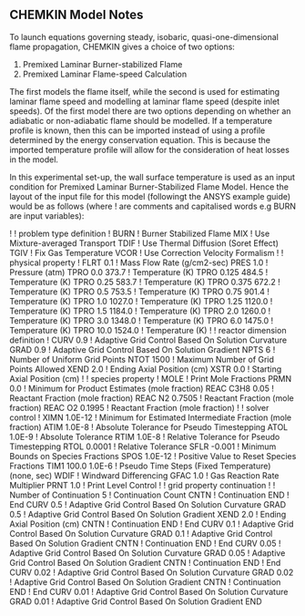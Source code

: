 ## CHEMKIN Model Notes

To launch equations governing steady, isobaric, quasi-one-dimensional flame propagation, CHEMKIN gives a choice of two options: 
1. Premixed Laminar Burner-stabilized Flame
2. Premixed Laminar Flame-speed Calculation

The first models the flame itself, while the second is used for estimating laminar flame speed and modelling at laminar flame speed (despite inlet speeds).
Of the first model there are two options depending on whether an adiabatic or non-adiabatic flame should be modelled. If a temperature profile is known, then this can be imported instead of using a profile determined by the energy conservation equation. 
This is because the imported temperature profile will allow for the consideration of heat losses in the model. 

In this experimental set-up, the wall surface temperature is used as an input condition for Premixed Laminar Burner-Stabilized Flame Model. 
Hence the layout of the input file for this model (followingt the ANSYS example guide) would be as follows (where ! are comments and capitalised words e.g BURN are input variables):

! 
! problem type definition
! 
BURN   ! Burner Stabilized Flame
MIX   ! Use Mixture-averaged Transport
TDIF   ! Use Thermal Diffusion (Soret Effect)
TGIV   ! Fix Gas Temperature
VCOR   ! Use Correction Velocity Formalism
! 
! physical property
! 
FLRT 0.1   ! Mass Flow Rate (g/cm2-sec)
PRES 1.0   ! Pressure (atm)
TPRO 0.0 373.7   ! Temperature (K)
TPRO 0.125 484.5   ! Temperature (K)
TPRO 0.25 583.7   ! Temperature (K)
TPRO 0.375 672.2   ! Temperature (K)
TPRO 0.5 753.5   ! Temperature (K)
TPRO 0.75 901.4   ! Temperature (K)
TPRO 1.0 1027.0   ! Temperature (K)
TPRO 1.25 1120.0   ! Temperature (K)
TPRO 1.5 1184.0   ! Temperature (K)
TPRO 2.0 1260.0   ! Temperature (K)
TPRO 3.0 1348.0   ! Temperature (K)
TPRO 6.0 1475.0   ! Temperature (K)
TPRO 10.0 1524.0   ! Temperature (K)
! 
! reactor dimension definition
! 
CURV 0.9   ! Adaptive Grid Control Based On Solution Curvature
GRAD 0.9   ! Adaptive Grid Control Based On Solution Gradient
NPTS 6   ! Number of Uniform Grid Points
NTOT 1500   ! Maximum Number of Grid Points Allowed
XEND 2.0   ! Ending Axial Position (cm)
XSTR 0.0   ! Starting Axial Position (cm)
! 
! species property
! 
MOLE   ! Print Mole Fractions
PRMN 0.0   ! Minimum for Product Estimates (mole fraction)
REAC C3H8 0.05   ! Reactant Fraction (mole fraction)
REAC N2 0.7505   ! Reactant Fraction (mole fraction)
REAC O2 0.1995   ! Reactant Fraction (mole fraction)
! 
! solver control
! 
XIMN 1.0E-12   ! Minimum for Estimated Intermediate Fraction (mole fraction)
ATIM 1.0E-8   ! Absolute Tolerance for Pseudo Timestepping
ATOL 1.0E-9   ! Absolute Tolerance
RTIM 1.0E-8   ! Relative Tolerance for Pseudo Timestepping
RTOL 0.0001   ! Relative Tolerance
SFLR -0.001   ! Minimum Bounds on Species Fractions
SPOS 1.0E-12   ! Positive Value to Reset Species Fractions
TIM1 100.0 1.0E-6   ! Pseudo Time Steps (Fixed Temperature) (none, sec)
WDIF   ! Windward Differencing
GFAC 1.0   ! Gas Reaction Rate Multiplier
PRNT 1.0   ! Print Level Control
! 
! grid property continuation
! 
! Number of Continuation 5   ! Continuation Count
CNTN   ! Continuation
END   ! End
CURV 0.5   ! Adaptive Grid Control Based On Solution Curvature
GRAD 0.5   ! Adaptive Grid Control Based On Solution Gradient
XEND 2.0   ! Ending Axial Position (cm)
CNTN   ! Continuation
END   ! End
CURV 0.1   ! Adaptive Grid Control Based On Solution Curvature
GRAD 0.1   ! Adaptive Grid Control Based On Solution Gradient
CNTN   ! Continuation
END   ! End
CURV 0.05   ! Adaptive Grid Control Based On Solution Curvature
GRAD 0.05   ! Adaptive Grid Control Based On Solution Gradient
CNTN   ! Continuation
END   ! End
CURV 0.02   ! Adaptive Grid Control Based On Solution Curvature
GRAD 0.02   ! Adaptive Grid Control Based On Solution Gradient
CNTN   ! Continuation
END   ! End
CURV 0.01   ! Adaptive Grid Control Based On Solution Curvature
GRAD 0.01   ! Adaptive Grid Control Based On Solution Gradient
END


